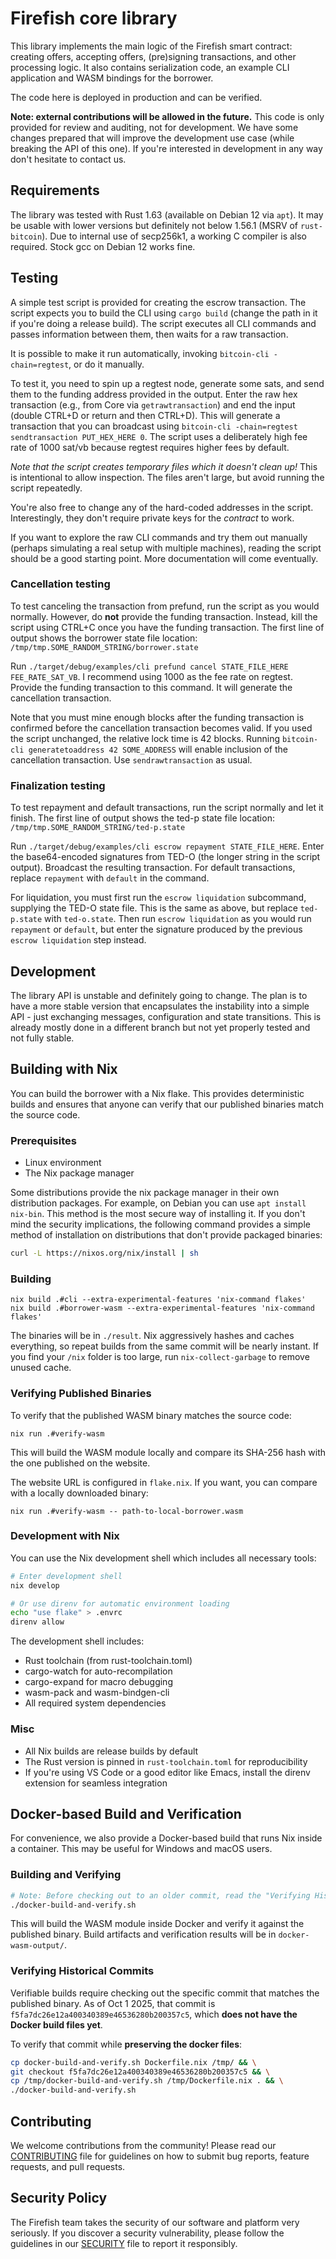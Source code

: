 # Firefish core library

This library implements the main logic of the Firefish smart contract: creating offers, accepting offers, (pre)signing transactions, and other processing logic.
It also contains serialization code, an example CLI application and WASM bindings for the borrower.

The code here is deployed in production and can be verified.

**Note: external contributions will be allowed in the future.**
This code is only provided for review and auditing, not for development.
We have some changes prepared that will improve the development use case (while breaking the API of this one).
If you're interested in development in any way don't hesitate to contact us.

## Requirements

The library was tested with Rust 1.63 (available on Debian 12 via `apt`). It may be usable with lower versions but definitely not below 1.56.1 (MSRV of `rust-bitcoin`).
Due to internal use of secp256k1, a working C compiler is also required. Stock gcc on Debian 12 works fine.

## Testing

A simple test script is provided for creating the escrow transaction.
The script expects you to build the CLI using `cargo build` (change the path in it if you're doing a release build).
The script executes all CLI commands and passes information between them, then waits for a raw transaction.

It is possible to make it run automatically, invoking `bitcoin-cli -chain=regtest`, or do it manually.

To test it, you need to spin up a regtest node, generate some sats, and send them to the funding address provided in the output.
Enter the raw hex transaction (e.g., from Core via `getrawtransaction`) and end the input (double CTRL+D or return and then CTRL+D).
This will generate a transaction that you can broadcast using `bitcoin-cli -chain=regtest sendtransaction PUT_HEX_HERE 0`.
The script uses a deliberately high fee rate of 1000 sat/vb because regtest requires higher fees by default.

*Note that the script creates temporary files which it doesn't clean up!*
This is intentional to allow inspection.
The files aren't large, but avoid running the script repeatedly.

You're also free to change any of the hard-coded addresses in the script.
Interestingly, they don't require private keys for the *contract* to work.

If you want to explore the raw CLI commands and try them out manually (perhaps simulating a real setup with multiple machines), reading the script should be a good starting point.
More documentation will come eventually.

### Cancellation testing

To test canceling the transaction from prefund, run the script as you would normally.
However, do **not** provide the funding transaction.
Instead, kill the script using CTRL+C once you have the funding transaction.
The first line of output shows the borrower state file location:
`/tmp/tmp.SOME_RANDOM_STRING/borrower.state`

Run `./target/debug/examples/cli prefund cancel STATE_FILE_HERE FEE_RATE_SAT_VB`.
I recommend using 1000 as the fee rate on regtest.
Provide the funding transaction to this command.
It will generate the cancellation transaction.

Note that you must mine enough blocks after the funding transaction is confirmed before the cancellation transaction becomes valid.
If you used the script unchanged, the relative lock time is 42 blocks.
Running `bitcoin-cli generatetoaddress 42 SOME_ADDRESS` will enable inclusion of the cancellation transaction.
Use `sendrawtransaction` as usual.

### Finalization testing

To test repayment and default transactions, run the script normally and let it finish.
The first line of output shows the ted-p state file location:
`/tmp/tmp.SOME_RANDOM_STRING/ted-p.state`

Run `./target/debug/examples/cli escrow repayment STATE_FILE_HERE`.
Enter the base64-encoded signatures from TED-O (the longer string in the script output).
Broadcast the resulting transaction.
For default transactions, replace `repayment` with `default` in the command.

For liquidation, you must first run the `escrow liquidation` subcommand, supplying the TED-O state file.
This is the same as above, but replace `ted-p.state` with `ted-o.state`.
Then run `escrow liquidation` as you would run `repayment` or `default`, but enter the signature produced by the previous `escrow liquidation` step instead.

## Development

The library API is unstable and definitely going to change.
The plan is to have a more stable version that encapsulates the instability into a simple API - just exchanging messages, configuration and state transitions.
This is already mostly done in a different branch but not yet properly tested and not fully stable.

## Building with Nix

You can build the borrower with a Nix flake. This provides deterministic builds and ensures that anyone can verify
that our published binaries match the source code.

### Prerequisites
- Linux environment
- The Nix package manager

Some distributions provide the nix package manager in their own distribution packages. For example, on Debian you can use `apt install nix-bin`. This method is the most secure way of installing it. If you don't mind the security implications, the following command provides a simple method of installation on distributions that don't provide packaged binaries:

```bash
curl -L https://nixos.org/nix/install | sh
```

### Building

```console
nix build .#cli --extra-experimental-features 'nix-command flakes'
nix build .#borrower-wasm --extra-experimental-features 'nix-command flakes'
```

The binaries will be in `./result`. Nix aggressively hashes and caches everything, so repeat builds from the same commit
will be nearly instant. If you find your `/nix` folder is too large, run `nix-collect-garbage` to remove unused cache.

### Verifying Published Binaries

To verify that the published WASM binary matches the source code:

```console
nix run .#verify-wasm
```

This will build the WASM module locally and compare its SHA-256 hash with the one published on the website.

The website URL is configured in `flake.nix`. If you want, you can compare with a locally downloaded binary:

``` console
nix run .#verify-wasm -- path-to-local-borrower.wasm
```

### Development with Nix

You can use the Nix development shell which includes all necessary tools:

```bash
# Enter development shell
nix develop

# Or use direnv for automatic environment loading
echo "use flake" > .envrc
direnv allow
```

The development shell includes:

- Rust toolchain (from rust-toolchain.toml)
- cargo-watch for auto-recompilation
- cargo-expand for macro debugging
- wasm-pack and wasm-bindgen-cli
- All required system dependencies

### Misc

- All Nix builds are release builds by default
- The Rust version is pinned in `rust-toolchain.toml` for reproducibility
- If you're using VS Code or a good editor like Emacs, install the direnv extension for seamless integration

## Docker-based Build and Verification

For convenience, we also provide a Docker-based build that runs Nix inside a container. This may be useful for Windows and macOS users.

### Building and Verifying

```bash
# Note: Before checking out to an older commit, read the "Verifying Historical Commits" section
./docker-build-and-verify.sh
```

This will build the WASM module inside Docker and verify it against the published binary. Build artifacts and verification results will be in `docker-wasm-output/`.

### Verifying Historical Commits

Verifiable builds require checking out the specific commit that matches the published binary. As of Oct 1 2025, that commit is `f5fa7dc26e12a400340389e46536280b200357c5`, which **does not have the Docker build files yet**. 

To verify that commit while **preserving the docker files**:

```bash
cp docker-build-and-verify.sh Dockerfile.nix /tmp/ && \
git checkout f5fa7dc26e12a400340389e46536280b200357c5 && \
cp /tmp/docker-build-and-verify.sh /tmp/Dockerfile.nix . && \
./docker-build-and-verify.sh
```

## Contributing

We welcome contributions from the community! Please read our [CONTRIBUTING](/CONTRIBUTING.md) file for guidelines on how to submit bug reports, feature requests, and pull requests.

## Security Policy

The Firefish team takes the security of our software and platform very seriously. If you discover a security vulnerability, please follow the guidelines in our [SECURITY](/SECURITY.md) file to report it responsibly.